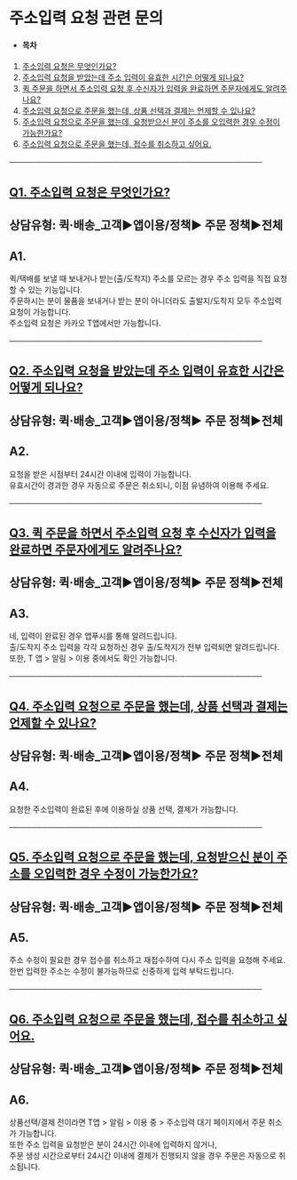 # 주소입력 요청 관련 문의

* #### **목차**

1. [주소입력 요청은 무엇인가요?](#01HRXDX3YD1HHDJMZM9BGB0JQJ)
2. [주소입력 요청을 받았는데 주소 입력이 유효한 시간은 어떻게 되나요?](#01HYA3KDD2CSKBXJ3AKPS6XMV8)
3. [퀵 주문을 하면서 주소입력 요청 후 수신자가 입력을 완료하면 주문자에게도 알려주나요?](#01HYA3MGN7X6DEEND297EWDANS)
4. [주소입력 요청으로 주문을 했는데, 상품 선택과 결제는 언제할 수 있나요?](#01HYA3NJMKKME28XH3VAETWXP9)
5. [주소입력 요청으로 주문을 했는데, 요청받으신 분이 주소를 오입력한 경우 수정이 가능한가요?](#01HYA3P8DEFYBC23XF18FG48X4)
6. [주소입력 요청으로 주문을 했는데, 접수를 취소하고 싶어요.](#01HYA3QFSNJWJ5X70Z1XR0KGAN)

──────────────────────────────────────────────

**[Q1. 주소입력 요청은 무엇인가요?](#h_01JD8PZNDW8WTM62A53DP1AKN3)**
--------------------------------------------------------

상담유형: 퀵·배송\_고객▶**앱이용/정책**▶ 주문 정책▶전체
-----------------------------------

**A1.**
-------

퀵/택배를 보낼 때 보내거나 받는(출/도착지) 주소를 모르는 경우 주소 입력을 직접 요청할 수 있는 기능입니다.   
주문하시는 분이 물품을 보내거나 받는 분이 아니더라도 출발지/도착지 모두 주소입력 요청이 가능합니다.  
주소입력 요청은 카카오 T앱에서만 가능합니다.

──────────────────────────────────────────────

**[Q2. 주소입력 요청을 받았는데 주소 입력이 유효한 시간은 어떻게 되나요?](#h_01JD8PZNDW8WTM62A53DP1AKN3)**
------------------------------------------------------------------------------

상담유형: 퀵·배송\_고객▶**앱이용/정책**▶ 주문 정책▶전체
-----------------------------------

**A2.**
-------

요청을 받은 시점부터 24시간 이내에 입력이 가능합니다.  
유효시간이 경과한 경우 자동으로 주문은 취소되니, 이점 유념하여 이용해 주세요.

──────────────────────────────────────────────

**[Q3. 퀵 주문을 하면서 주소입력 요청 후 수신자가 입력을 완료하면 주문자에게도 알려주나요?](#h_01JD8PZNDW8WTM62A53DP1AKN3)**
----------------------------------------------------------------------------------------

상담유형: 퀵·배송\_고객▶**앱이용/정책**▶ 주문 정책▶전체
-----------------------------------

**A3.**
-------

네, 입력이 완료된 경우 앱푸시를 통해 알려드립니다.  
출/도착지 주소 입력을 각각 요청하신 경우 출/도착지가 전부 입력되면 알려드립니다.  
또한, T 앱 > 알림 > 이용 중에서도 확인 가능합니다.

──────────────────────────────────────────────

**[Q4. 주소입력 요청으로 주문을 했는데, 상품 선택과 결제는 언제할 수 있나요?](#h_01JD8PZNDW8WTM62A53DP1AKN3)**
---------------------------------------------------------------------------------

상담유형: 퀵·배송\_고객▶**앱이용/정책**▶ 주문 정책▶전체
-----------------------------------

**A4.**
-------

요청한 주소입력이 완료된 후에 이용하실 상품 선택, 결제가 가능합니다.

──────────────────────────────────────────────

**[Q5. 주소입력 요청으로 주문을 했는데, 요청받으신 분이 주소를 오입력한 경우 수정이 가능한가요?](#h_01JD8PZNDW8WTM62A53DP1AKN3)**
-------------------------------------------------------------------------------------------

상담유형: 퀵·배송\_고객▶**앱이용/정책**▶ 주문 정책▶전체
-----------------------------------

**A5.**
-------

주소 수정이 필요한 경우 접수를 취소하고 재접수하여 다시 주소 입력을 요청해 주세요.  
한번 입력한 주소는 수정이 불가능하므로 신중하게 입력 부탁드립니다.

──────────────────────────────────────────────

**[Q6. 주소입력 요청으로 주문을 했는데, 접수를 취소하고 싶어요.](#h_01JD8PZNDW8WTM62A53DP1AKN3)**
-------------------------------------------------------------------------

상담유형: 퀵·배송\_고객▶**앱이용/정책**▶ 주문 정책▶전체
-----------------------------------

**A6.**
-------

상품선택/결제 전이라면 T앱 > 알림 > 이용 중 > 주소입력 대기 페이지에서 주문 취소가 가능합니다.  
또한 주소 입력을 요청받은 분이 24시간 이내에 입력하지 않거나,  
주문 생성 시간으로부터 24시간 이내에 결제가 진행되지 않을 경우 주문은 자동으로 취소됩니다.